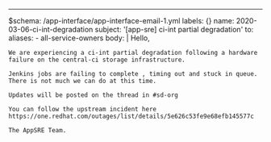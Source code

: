---
$schema: /app-interface/app-interface-email-1.yml
labels: {}
name: 2020-03-06-ci-int-degradation
subject: '[app-sre] ci-int partial degradation'
to:
    aliases:
    - all-service-owners
body: |
    Hello,

    We are experiencing a ci-int partial degradation following a hardware failure on the central-ci storage infrastructure.
    
    Jenkins jobs are failing to complete , timing out and stuck in queue. There is not much we can do at this time.
    
    Updates will be posted on the thread in #sd-org 
    
    You can follow the upstream incident here https://one.redhat.com/outages/list/details/5e626c53fe9e68efb145577c

    The AppSRE Team.
